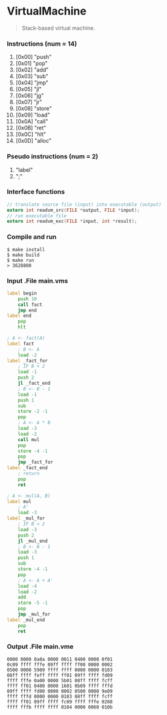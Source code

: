 # VirtualMachine
> Stack-based virtual machine.

### Instructions (num = 14)
1.  [0x00] "push"  
2.  [0x01] "pop"   
3.  [0x02] "add"   
4.  [0x03] "sub"   
5.  [0x04] "jmp"   
6.  [0x05] "jl"    
7.  [0x06] "jg"    
8.  [0x07] "jr"  
9.  [0x08] "store" 
10. [0x09] "load"  
11. [0x0A] "call"  
12. [0x0B] "ret"   
13. [0x0C] "hlt"   
14. [0x0D] "alloc" 

### Pseudo instructions (num = 2)
1. "label"
2. ";"

### Interface functions
```c
// translate source file (input) into executable (output)
extern int readvm_src(FILE *output, FILE *input);
// run executable file
extern int readvm_exc(FILE *input, int *result);
```

### Compile and run
```
$ make install
$ make build
$ make run
> 3628800
```

### Input .File main.vms
```asm
label begin
    push 10
    call fact
    jmp end
label end
    pop
    hlt

; A <- fact(A)
label fact
    ; B <- A
    load -2
label _fact_for
    ; IF B < 2
    load -1
    push 2
    jl _fact_end
    ; B <- B - 1
    load -1
    push 1
    sub
    store -2 -1
    pop
    ; A <- A * B
    load -3
    load -2
    call mul
    pop
    store -4 -1
    pop
    jmp _fact_for
label _fact_end
    ; return
    pop
    ret

; A <- mul(A, B)
label mul
    ; A'
    load -3
label _mul_for
    ; IF B < 2
    load -3
    push 2
    jl _mul_end
    ; B <- B - 1
    load -3
    push 1
    sub
    store -4 -1
    pop
    ; A <- A + A'
    load -4
    load -2
    add
    store -5 -1
    pop
    jmp _mul_for
label _mul_end
    pop
    ret
```

### Output .File main.vme
```
0000 0000 0a0a 0000 0011 0400 0000 0f01
0c09 ffff fffe 09ff ffff ff00 0000 0002
0500 0000 5909 ffff ffff 0000 0000 0103
08ff ffff feff ffff ff01 09ff ffff fd09
ffff fffe 0a00 0000 5b01 08ff ffff fcff
ffff ff01 0400 0000 1601 0b09 ffff fffd
09ff ffff fd00 0000 0002 0500 0000 9e09
ffff fffd 0000 0000 0103 08ff ffff fcff
ffff ff01 09ff ffff fc09 ffff fffe 0208
ffff fffb ffff ffff 0104 0000 0060 010b
```

